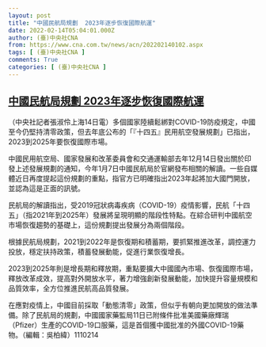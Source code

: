 ```yaml
---
layout: post
title: "中國民航局規劃  2023年逐步恢復國際航運"
date: 2022-02-14T05:04:01.000Z
author: (臺)中央社CNA
from: https://www.cna.com.tw/news/acn/202202140102.aspx
tags: [ (臺)中央社CNA ]
comments: True
categories: [ (臺)中央社CNA ]
---
```

<!--1644815041000-->
[中國民航局規劃  2023年逐步恢復國際航運](https://www.cna.com.tw/news/acn/202202140102.aspx)
------

<div>
<div></div><div><p>（中央社記者張淑伶上海14日電）多個國家陸續鬆綁對COVID-19防疫規定，中國至今仍堅持清零政策，但去年底公布的「『十四五』民用航空發展規劃」已指出，2023到2025年要恢復國際市場。</p><p>中國民用航空局、國家發展和改革委員會和交通運輸部去年12月14日發出關於印發上述發展規劃的通知，今年1月7日中國民航局於官網發布相關的解讀。一些自媒體近日再度提起這份規劃的重點，指官方已明確指出2023年起將加大國門開放，並認為這是正面的訊號。</p><p>民航局的解讀指出，受2019冠狀病毒疾病（COVID-19）疫情影響，民航「十四五」（指2021年到2025年）發展將呈現明顯的階段性特點。在綜合研判中國航空市場恢復趨勢的基礎上，這份規劃提出發展分為兩個階段。</p><p>根據民航局規劃，2021到2022年是恢復期和積蓄期，要抓緊推進改革，調控運力投放，穩定扶持政策，積蓄發展動能，促進行業恢復增長。</p><p>2023到2025年則是增長期和釋放期，重點要擴大中國國內市場、恢復國際市場，釋放改革成效，提高對外開放水平，著力增強創新發展動能，加快提升容量規模和品質效率，全方位推進民航高品質發展。</p><p>在應對疫情上，中國目前採取「動態清零」政策，但似乎有朝向更加開放的做法準備。除了民航局的規劃，中國國家藥監局11日已附條件批准美國藥廠輝瑞（Pfizer）生產的COVID-19口服藥，這是首個獲中國批准的外國COVID-19藥物。（編輯：吳柏緯）1110214</p></div>
</div>
